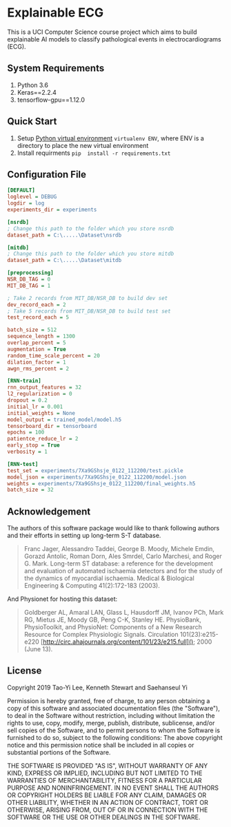 # Explainable ECG
This is a UCI Computer Science course project which aims to build explainable AI models to classify pathological events in electrocardiograms (ECG).

## System Requirements
1. Python 3.6
2. Keras==2.2.4
3. tensorflow-gpu==1.12.0

## Quick Start
1. Setup [Python virtual environment](https://virtualenv.pypa.io/en/latest/userguide/#usage) ```virtualenv ENV```, where ENV is a directory to place the new virtual environment
2. Install requirments ```pip  install -r requirements.txt```

## Configuration File
```ini
[DEFAULT]
loglevel = DEBUG
logdir = log
experiments_dir = experiments

[nsrdb]
; Change this path to the folder which you store nsrdb
dataset_path = C:\.....\Dataset\nsrdb

[mitdb]
; Change this path to the folder which you store mitdb
dataset_path = C:\.....\Dataset\mitdb

[preprocessing]
NSR_DB_TAG = 0
MIT_DB_TAG = 1

; Take 2 records from MIT_DB/NSR_DB to build dev set
dev_record_each = 2
; Take 5 records from MIT_DB/NSR_DB to build test set
test_record_each = 5

batch_size = 512
sequence_length = 1300
overlap_percent = 5
augmentation = True
random_time_scale_percent = 20
dilation_factor = 1
awgn_rms_percent = 2

[RNN-train]
rnn_output_features = 32
l2_regularization = 0
dropout = 0.2
initial_lr = 0.001
initial_weights = None
model_output = trained_model/model.h5
tensorboard_dir = tensorboard
epochs = 100
patientce_reduce_lr = 2
early_stop = True
verbosity = 1

[RNN-test]
test_set = experiments/7Xa9GShsje_0122_112200/test.pickle
model_json = experiments/7Xa9GShsje_0122_112200/model.json
weights = experiments/7Xa9GShsje_0122_112200/final_weights.h5
batch_size = 32
```
## Acknowledgement
The authors of this software package would like to thank following authors and their efforts in setting up 
long-term S-T database.
    
> Franc Jager, Alessandro Taddei, George B. Moody, Michele Emdin, Gorazd Antolic, 
> Roman Dorn, Ales Smrdel, Carlo Marchesi, and Roger G. Mark. Long-term ST database: 
> a reference for the development and evaluation of automated ischaemia detectors and 
> for the study of the dynamics of myocardial ischaemia. Medical & Biological Engineering & 
> Computing 41(2):172-183 (2003).

And Physionet for hosting this dataset:        
> Goldberger AL, Amaral LAN, Glass L, Hausdorff JM, Ivanov PCh, Mark RG, Mietus JE, Moody GB,
> Peng C-K, Stanley HE. PhysioBank, PhysioToolkit, and PhysioNet: Components of a New Research
> Resource for Complex Physiologic Signals. Circulation 101(23):e215-e220 
> [http://circ.ahajournals.org/content/101/23/e215.full](); 2000 (June 13). 

## License 

Copyright 2019 Tao-Yi Lee, Kenneth Stewart and Saehanseul Yi

Permission is hereby granted, free of charge, to any person obtaining a copy of this software and associated documentation files (the "Software"), to deal in the Software without restriction, including without limitation the rights to use, copy, modify, merge, publish, distribute, sublicense, and/or sell copies of the Software, and to permit persons to whom the Software is furnished to do so, subject to the following conditions:
The above copyright notice and this permission notice shall be included in all copies or substantial portions of the Software.

THE SOFTWARE IS PROVIDED "AS IS", WITHOUT WARRANTY OF ANY KIND, EXPRESS OR IMPLIED, INCLUDING BUT NOT LIMITED TO THE WARRANTIES OF MERCHANTABILITY, FITNESS FOR A PARTICULAR PURPOSE AND NONINFRINGEMENT. IN NO EVENT SHALL THE AUTHORS OR COPYRIGHT HOLDERS BE LIABLE FOR ANY CLAIM, DAMAGES OR OTHER LIABILITY, WHETHER IN AN ACTION OF CONTRACT, TORT OR OTHERWISE, ARISING FROM, OUT OF OR IN CONNECTION WITH THE SOFTWARE OR THE USE OR OTHER DEALINGS IN THE SOFTWARE.
